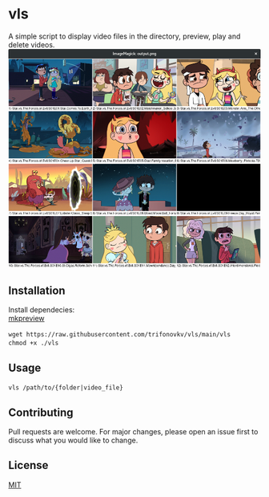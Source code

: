 # vls
A simple script to display video files in the directory, preview, play and delete videos.    
![screenshot](https://github.com/trifonovkv/vls/blob/main/screenshot.png)  

## Installation
Install dependecies:  
[mkpreview](https://github.com/trifonovkv/mkpreview/)  

`wget https://raw.githubusercontent.com/trifonovkv/vls/main/vls`   
`chmod +x ./vls`

## Usage
`vls /path/to/{folder|video_file}`

## Contributing
Pull requests are welcome. For major changes, please open an issue first to discuss what you would like to change.

## License
[MIT](https://choosealicense.com/licenses/mit/)


